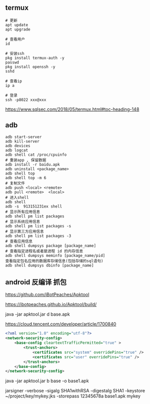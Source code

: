## termux
```
# 更新
apt update
apt upgrade

# 查看用户
id

# 安装ssh
pkg install termux-auth -y
passwd
pkg install openssh -y
sshd

# 查看ip
ip a

# 登录
ssh -p8022 xxx@xxx
```
https://www.sqlsec.com/2018/05/termux.html#toc-heading-148


## adb
```
adb start-server
adb kill-server
adb devices
adb logcat
adb shell cat /proc/cpuinfo
# 重装app , 保留数据
adb install -r baidu.apk
adb uninstall <package_name>
adb shell top
adb shell top -m 6
# 复制文件
adb push <local> <remote>
adb pull <remote>  <local>
# 进入shell
adb shell
adb -s  913151231ex shell
# 显示所有应用信息
adb shell pm list packages 
# 显示系统应用信息
adb shell pm list packages -s    
# 显示第三方应用信息
adb shell pm list packages -3   
# 查看应用信息
adb shell dumpsys package [package_name] 
# 查看指定进程名或者是进程 id 的内存信息
adb shell dumpsys meminfo [package_name/pid] 
查看指定包名应用的数据库存储信息(包括存储的sql语句)
adb shell dumpsys dbinfo [package_name] 

```

## android 反编译 抓包
https://github.com/iBotPeaches/Apktool

https://ibotpeaches.github.io/Apktool/build/

java -jar apktool.jar d base.apk

https://cloud.tencent.com/developer/article/1700840
```xml
<?xml version="1.0" encoding="utf-8"?>
<network-security-config>
	<base-config cleartextTrafficPermitted="true" >
		<trust-anchors>
            <certificates src="system" overridePins="true" />
            <certificates src="user" overridePins="true" />
        </trust-anchors>
	</base-config>
</network-security-config>
```

java -jar apktool.jar b base -o base1.apk

jarsigner -verbose -sigalg SHA1withRSA -digestalg SHA1 -keystore ~/project/key/mykey.jks -storepass 12345678a base1.apk mykey
